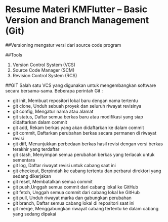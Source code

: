 # Resume Materi KMFlutter – Basic Version and Branch Management (Git)

##Versioning
mengatur versi dari source code program

##Tools
1. Version Control System (VCS)
2. Source Code Manager (SCM)
3. Revision Control System (RCS)

##GIT
Salah satu VCS yang digunakan untuk mengembangkan software secara bersama-sama.
Beberapa perintah Git :
- git init, Membuat repositori lokal baru dengan nama tertentu
- git clone, Unduh sebuah proyek dan seluruh riwayat revisinya
- git config, Mengatur nama atau alamat
- git status, Daftar semua berkas baru atau modifikasi yang siap didaftarkan dalam commit
- git add, Rekam berkas yang akan didaftarkan ke dalam commit
- git commit, Daftarkan perubahan berkas secara permanen di riwayat revisi
- git diff, Menunjukkan perbedaan berkas hasil revisi dengan versi berkas terakhir yang terdaftar
- git stash, Menyimpan semua perubahan berkas yang terlacak untuk sementara
- git log, Daftar riwayat revisi untuk cabang saat ini
- git checkout, Berpindah ke cabang tertentu dan perbarui direktori yang sedang dikerjakan
- git reset, Membatalkan semua commit
- git push,Unggah semua commit dari cabang lokal ke GitHub
- git fetch, Unggah semua commit dari cabang lokal ke GitHub
- git pull, Unduh riwayat marka dan gabungkan perubahan
- git branch, Daftar semua cabang lokal di repositori saat ini
- git merge, Menggabungkan riwayat cabang tertentu ke dalam cabang yang sedang dipakai
